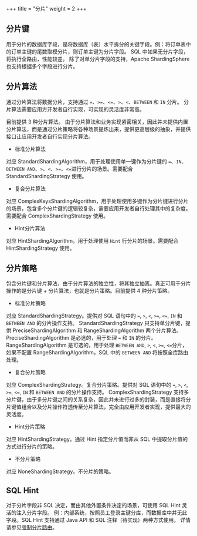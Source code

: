 +++
title = "分片"
weight = 2
+++

## 分片键

用于分片的数据库字段，是将数据库（表）水平拆分的关键字段。例：将订单表中的订单主键的尾数取模分片，则订单主键为分片字段。
SQL 中如果无分片字段，将执行全路由，性能较差。
除了对单分片字段的支持，Apache ShardingSphere 也支持根据多个字段进行分片。

## 分片算法

通过分片算法将数据分片，支持通过 `=`、`>=`、`<=`、`>`、`<`、`BETWEEN` 和 `IN` 分片。
分片算法需要应用方开发者自行实现，可实现的灵活度非常高。

目前提供 3 种分片算法。
由于分片算法和业务实现紧密相关，因此并未提供内置分片算法，而是通过分片策略将各种场景提炼出来，提供更高层级的抽象，并提供接口让应用开发者自行实现分片算法。

- 标准分片算法

对应 StandardShardingAlgorithm，用于处理使用单一键作为分片键的 `=`、`IN`、`BETWEEN AND`、`>`、`<`、`>=`、`<=`进行分片的场景。需要配合 StandardShardingStrategy 使用。

- 复合分片算法

对应 ComplexKeysShardingAlgorithm，用于处理使用多键作为分片键进行分片的场景，包含多个分片键的逻辑较复杂，需要应用开发者自行处理其中的复杂度。需要配合 ComplexShardingStrategy 使用。

- Hint分片算法

对应 HintShardingAlgorithm，用于处理使用 `Hint` 行分片的场景。需要配合 HintShardingStrategy 使用。

## 分片策略

包含分片键和分片算法，由于分片算法的独立性，将其独立抽离。真正可用于分片操作的是分片键 + 分片算法，也就是分片策略。目前提供 4 种分片策略。

- 标准分片策略

对应 StandardShardingStrategy。提供对 SQL 语句中的 `=`, `>`, `<`, `>=`, `<=`, `IN` 和 `BETWEEN AND` 的分片操作支持。
StandardShardingStrategy 只支持单分片键，提供 PreciseShardingAlgorithm 和 RangeShardingAlgorithm 两个分片算法。
PreciseShardingAlgorithm 是必选的，用于处理 `=` 和 `IN` 的分片。
RangeShardingAlgorithm 是可选的，用于处理 `BETWEEN AND`, `>`, `<`, `>=`, `<=`分片，如果不配置 RangeShardingAlgorithm，SQL 中的 `BETWEEN AND` 将按照全库路由处理。

- 复合分片策略

对应 ComplexShardingStrategy。复合分片策略。提供对 SQL 语句中的 `=`, `>`, `<`, `>=`, `<=`, `IN` 和 `BETWEEN AND` 的分片操作支持。
ComplexShardingStrategy 支持多分片键，由于多分片键之间的关系复杂，因此并未进行过多的封装，而是直接将分片键值组合以及分片操作符透传至分片算法，完全由应用开发者实现，提供最大的灵活度。

- Hint分片策略

对应 HintShardingStrategy。通过 Hint 指定分片值而非从 SQL 中提取分片值的方式进行分片的策略。

- 不分片策略

对应 NoneShardingStrategy。不分片的策略。

## SQL Hint

对于分片字段非 SQL 决定，而由其他外置条件决定的场景，可使用 SQL Hint 灵活的注入分片字段。
例：内部系统，按照员工登录主键分库，而数据库中并无此字段。SQL Hint 支持通过 Java API 和 SQL 注释（待实现）两种方式使用。
详情请参见[强制分片路由](/cn/features/sharding/concept/hint/)。
